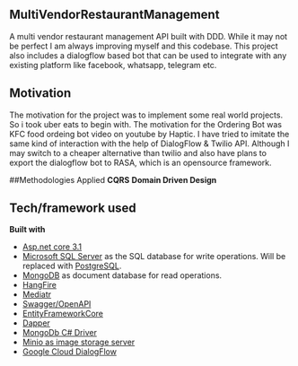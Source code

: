 ## MultiVendorRestaurantManagement
A multi vendor restaurant management API built with DDD. While it may not be perfect I am always improving myself and this codebase.
This project also includes a dialogflow based bot that can be used to integrate with any existing platform like facebook, whatsapp, telegram etc.

## Motivation
The motivation for the project was to implement some real world projects. So i took uber eats to begin with.
The motivation for the Ordering Bot was KFC food ordeing bot video on youtube by Haptic. I have tried to imitate the same kind of interaction with the help of DialogFlow & Twilio API. Although I may switch to a cheaper alternative than twilio and also have plans to export the dialogflow bot to RASA, which is an opensource framework.

##Methodologies Applied
<b>CQRS</b>
<b>Domain Driven Design</b>

## Tech/framework used
<b>Built with</b>
- [Asp.net core 3.1](https://docs.microsoft.com/en-us/aspnet/core/?view=aspnetcore-3.1)
- [Microsoft SQL Server](https://www.microsoft.com/en-us/sql-server/sql-server-2019) as the SQL database for write operations. Will be replaced with [PostgreSQL](https://www.postgresql.org/).
- [MongoDB](https://www.mongodb.com/) as document database for read operations.
- [HangFire](https://www.hangfire.io/)
- [Mediatr](https://github.com/jbogard/MediatR/wiki)
- [Swagger/OpenAPI](https://swagger.io/)
- [EntityFrameworkCore](https://docs.microsoft.com/en-us/ef/core/)
- [Dapper](https://github.com/StackExchange/Dapper)
- [MongoDb C# Driver](https://docs.mongodb.com/drivers/csharp)
- [Minio as image storage server](https://min.io/)
- [Google Cloud DialogFlow](https://dialogflow.com/)

